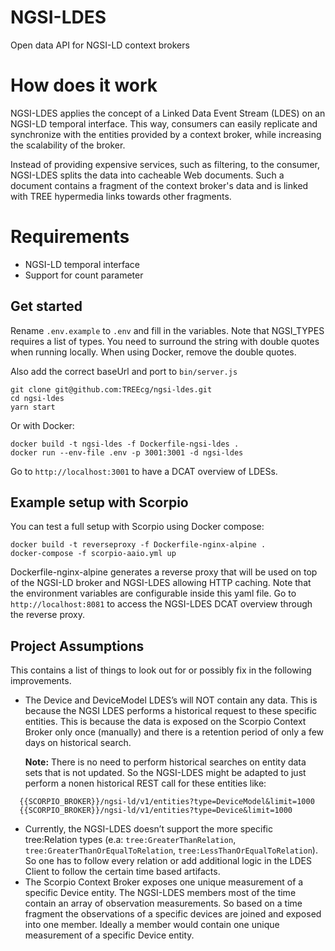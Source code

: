 # NGSI-LDES
Open data API for NGSI-LD context brokers

# How does it work

NGSI-LDES applies the concept of a Linked Data Event Stream (LDES) on an NGSI-LD temporal interface.
This way, consumers can easily replicate and synchronize with the entities provided by a context broker, while 
increasing the scalability of the broker.

Instead of providing expensive services, such as filtering, to the consumer, NGSI-LDES splits the data into cacheable 
Web documents. Such a document contains a fragment of the context broker's data and is linked with TREE hypermedia links
towards other fragments.

# Requirements

- NGSI-LD temporal interface
- Support for count parameter

## Get started

Rename `.env.example` to `.env` and fill in the variables.
Note that NGSI_TYPES requires a list of types.
You need to surround the string with double quotes when running locally.
When using Docker, remove the double quotes.

Also add the correct baseUrl and port to `bin/server.js`

```
git clone git@github.com:TREEcg/ngsi-ldes.git
cd ngsi-ldes
yarn start
```

Or with Docker:
```
docker build -t ngsi-ldes -f Dockerfile-ngsi-ldes .
docker run --env-file .env -p 3001:3001 -d ngsi-ldes
```
Go to `http://localhost:3001` to have a DCAT overview of LDESs.

## Example setup with Scorpio

You can test a full setup with Scorpio using Docker compose:
```
docker build -t reverseproxy -f Dockerfile-nginx-alpine .
docker-compose -f scorpio-aaio.yml up
```
Dockerfile-nginx-alpine generates a reverse proxy that will be used on top of the NGSI-LD broker and NGSI-LDES allowing 
HTTP caching.
Note that the environment variables are configurable inside this yaml file.
Go to `http://localhost:8081` to access the NGSI-LDES DCAT overview through the reverse proxy.

## Project Assumptions
This contains a list of things to look out for or possibly fix in the following improvements.
* The Device and DeviceModel LDES’s will NOT contain any data. This is because the NGSI LDES performs a historical 
request to these specific entities. This is because the data is exposed on the Scorpio Context Broker only once 
(manually) and there is a retention period of only a few days on historical search.

    **Note:**  There is no need to perform historical searches on entity data sets that is not updated. So the NGSI-LDES
might be adapted to just perform a nonen historical REST call for these entities like:
```shell
  {{SCORPIO_BROKER}}/ngsi-ld/v1/entities?type=DeviceModel&limit=1000
  {{SCORPIO_BROKER}}/ngsi-ld/v1/entities?type=Device&limit=1000
```
* Currently, the NGSI-LDES doesn’t support the more specific tree:Relation types (e.a: `tree:GreaterThanRelation`, 
`tree:GreaterThanOrEqualToRelation`, `tree:LessThanOrEqualToRelation`). So one has to follow every relation or add 
additional logic in the LDES Client to follow the certain time based artifacts.
* The Scorpio Context Broker exposes one unique measurement of a specific Device entity.  The NGSI-LDES members most of 
the time contain an array of observation measurements. So based on a time fragment the observations of a specific devices
are joined and exposed into one member.  Ideally a member would contain  one unique measurement of a specific Device 
entity.